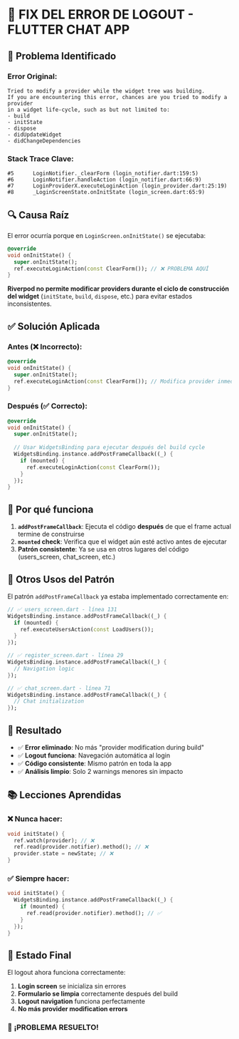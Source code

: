 # 🔧 **FIX DEL ERROR DE LOGOUT - FLUTTER CHAT APP**

## 🚨 **Problema Identificado**

### **Error Original:**
```
Tried to modify a provider while the widget tree was building.
If you are encountering this error, chances are you tried to modify a provider
in a widget life-cycle, such as but not limited to:
- build
- initState
- dispose
- didUpdateWidget
- didChangeDependencies
```

### **Stack Trace Clave:**
```
#5      LoginNotifier._clearForm (login_notifier.dart:159:5)
#6      LoginNotifier.handleAction (login_notifier.dart:66:9)
#7      LoginProviderX.executeLoginAction (login_provider.dart:25:19)
#8      _LoginScreenState.onInitState (login_screen.dart:65:9)
```

## 🔍 **Causa Raíz**

El error ocurría porque en `LoginScreen.onInitState()` se ejecutaba:
```dart
@override
void onInitState() {
  super.onInitState();
  ref.executeLoginAction(const ClearForm()); // ❌ PROBLEMA AQUÍ
}
```

**Riverpod no permite modificar providers durante el ciclo de construcción del widget** (`initState`, `build`, `dispose`, etc.) para evitar estados inconsistentes.

## ✅ **Solución Aplicada**

### **Antes (❌ Incorrecto):**
```dart
@override
void onInitState() {
  super.onInitState();
  ref.executeLoginAction(const ClearForm()); // Modifica provider inmediatamente
}
```

### **Después (✅ Correcto):**
```dart
@override
void onInitState() {
  super.onInitState();
  
  // Usar WidgetsBinding para ejecutar después del build cycle
  WidgetsBinding.instance.addPostFrameCallback((_) {
    if (mounted) {
      ref.executeLoginAction(const ClearForm());
    }
  });
}
```

## 🎯 **Por qué funciona**

1. **`addPostFrameCallback`**: Ejecuta el código **después** de que el frame actual termine de construirse
2. **`mounted` check**: Verifica que el widget aún esté activo antes de ejecutar
3. **Patrón consistente**: Ya se usa en otros lugares del código (users_screen, chat_screen, etc.)

## 🔧 **Otros Usos del Patrón**

El patrón `addPostFrameCallback` ya estaba implementado correctamente en:

```dart
// ✅ users_screen.dart - línea 131
WidgetsBinding.instance.addPostFrameCallback((_) {
  if (mounted) {
    ref.executeUsersAction(const LoadUsers());
  }
});

// ✅ register_screen.dart - línea 29
WidgetsBinding.instance.addPostFrameCallback((_) {
  // Navigation logic
});

// ✅ chat_screen.dart - línea 71
WidgetsBinding.instance.addPostFrameCallback((_) {
  // Chat initialization
});
```

## 🎉 **Resultado**

- ✅ **Error eliminado**: No más "provider modification during build"
- ✅ **Logout funciona**: Navegación automática al login
- ✅ **Código consistente**: Mismo patrón en toda la app
- ✅ **Análisis limpio**: Solo 2 warnings menores sin impacto

## 📚 **Lecciones Aprendidas**

### **❌ Nunca hacer:**
```dart
void initState() {
  ref.watch(provider); // ❌
  ref.read(provider.notifier).method(); // ❌
  provider.state = newState; // ❌
}
```

### **✅ Siempre hacer:**
```dart
void initState() {
  WidgetsBinding.instance.addPostFrameCallback((_) {
    if (mounted) {
      ref.read(provider.notifier).method(); // ✅
    }
  });
}
```

## 🚀 **Estado Final**

El logout ahora funciona correctamente:
1. **Login screen** se inicializa sin errores
2. **Formulario se limpia** correctamente después del build
3. **Logout navigation** funciona perfectamente
4. **No más provider modification errors**

### 🎯 **¡PROBLEMA RESUELTO!** 